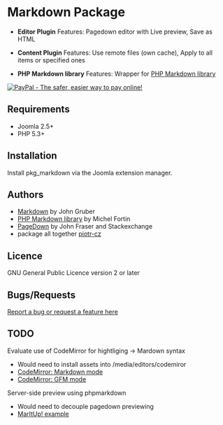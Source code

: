 Markdown Package
================

- **Editor Plugin**
  Features: Pagedown editor with Live preview, Save as HTML

- **Content Plugin**
  Features: Use remote files (own cache), Apply to all items or specified ones

- **PHP Markdown library**
  Features: Wrapper for [PHP Markdown library](https://github.com/michelf/php-markdown/)

[![PayPal - The safer, easier way to pay online!](https://www.paypalobjects.com/en_US/i/btn/btn_donate_SM.gif)](https://www.paypal.com/cgi-bin/webscr?cmd=_donations&business=7HC53K3SM4JS8&lc=CZ&item_name=extensions%20development&item_number=development_donations&currency_code=EUR&bn=PP%2dDonationsBF%3abtn_donate_SM%2egif%3aNonHosted)


Requirements
------------

* Joomla 2.5+
* PHP 5.3+


Installation
------------

Install pkg_markdown via the Joomla extension manager.


Authors
-------
* [Markdown](http://daringfireball.net/projects/markdown/) by John Gruber
* [PHP Markdown library](http://michelf.ca/projects/php-markdown/) by Michel Fortin
* [PageDown](code.google.com/p/pagedown/) by John Fraser and Stackexchange
* package all together [piotr-cz](http://www.piotr.cz)


Licence
-------

GNU General Public Licence version 2 or later


Bugs/Requests
-------------

[Report a bug or request a feature here](https://github.com/piotr-cz/pkg_markdown/issues)


TODO
----

Evaluate use of CodeMirror for hightliging -> Mardown syntax

- Would need to install assets into /media/editors/codemiror
- [CodeMirror: Markdown mode](http://codemirror.net/mode/markdown/index.html)
- [CodeMirror: GFM mode](http://codemirror.net/mode/gfm/index.html)


Server-side preview using phpmarkdown

- Would need to decouple pagedown previewing
- [MarItUp! example](http://markitup.jaysalvat.com/examples/serverside/)
